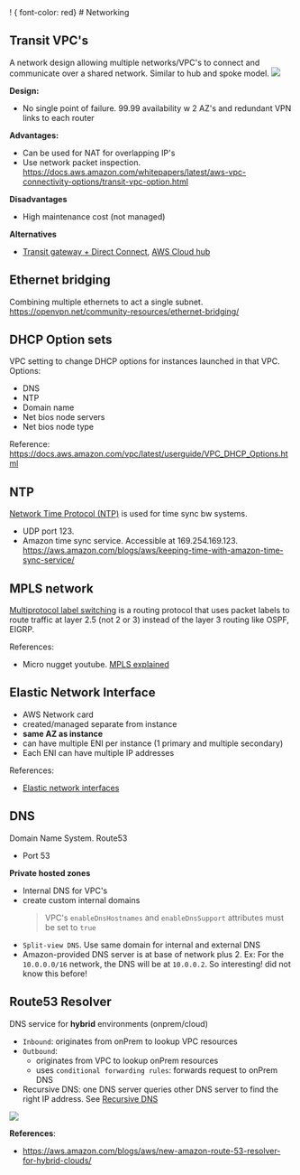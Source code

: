 <styles>
! { font-color: red}
</styles>
# Networking

## Transit VPC's
A network design allowing multiple networks/VPC's to connect and communicate over a shared network. Similar to hub and spoke model. 
![](https://docs.aws.amazon.com/whitepapers/latest/aws-vpc-connectivity-options/images/image23.png)

**Design:**
- No single point of failure. 99.99 availability w 2 AZ's and redundant VPN links to each router 

**Advantages:** 
- Can be used for NAT for overlapping IP's
- Use network packet inspection. https://docs.aws.amazon.com/whitepapers/latest/aws-vpc-connectivity-options/transit-vpc-option.html

**Disadvantages**
- High maintenance cost (not managed) 

**Alternatives**
- [Transit gateway + Direct Connect](https://docs.aws.amazon.com/whitepapers/latest/aws-vpc-connectivity-options/aws-direct-connect-aws-transit-gateway.html), [AWS Cloud hub](https://docs.aws.amazon.com/whitepapers/latest/aws-vpc-connectivity-options/aws-vpn-cloudhub.html)


## Ethernet bridging
Combining multiple ethernets to act a single subnet. https://openvpn.net/community-resources/ethernet-bridging/


## DHCP Option sets
VPC setting to change DHCP options for instances launched in that VPC. 
Options: 
- DNS
- NTP
- Domain name
- Net bios node servers
- Net bios node type

Reference: https://docs.aws.amazon.com/vpc/latest/userguide/VPC_DHCP_Options.html

## NTP
[Network Time Protocol (NTP)](https://en.wikipedia.org/wiki/Network_Time_Protocol) is used for time sync bw systems. 
- UDP port 123. 
- Amazon time sync service. Accessible at 169.254.169.123. https://aws.amazon.com/blogs/aws/keeping-time-with-amazon-time-sync-service/

## MPLS network
[Multiprotocol label switching](https://en.wikipedia.org/wiki/Multiprotocol_Label_Switching) is a routing protocol that uses packet labels to route traffic at layer 2.5 (not 2 or 3) instead of the layer 3 routing like OSPF, EIGRP. 

References: 
- Micro nugget youtube. [MPLS explained](https://www.youtube.com/watch?v=huKkCK8AJ7I&t=1s)

## Elastic Network Interface
- AWS Network card
- created/managed separate from instance
- **same AZ as instance**
- can have multiple ENI per instance (1 primary and multiple secondary)
- Each ENI can have multiple IP addresses

References: 
- [Elastic network interfaces](https://docs.aws.amazon.com/AWSEC2/latest/UserGuide/using-eni.html)

## DNS
Domain Name System. Route53
- Port 53

**Private hosted zones**
- Internal DNS for VPC's
- create custom internal domains
  > VPC's `enableDnsHostnames` and `enableDnsSupport` attributes must be set to `true`
- `Split-view DNS`. Use same domain for internal and external DNS
- Amazon-provided DNS server is at base of network plus 2. Ex: For the `10.0.0.0/16` network, the DNS will be at `10.0.0.2`. So interesting! did not know this before! 

## Route53 Resolver
DNS service for **hybrid** environments (onprem/cloud)
- `Inbound`: originates from onPrem to lookup VPC resources
- `Outbound`: 
  - originates from VPC to lookup onPrem resources
  - uses `conditional forwarding rules`: forwards request to onPrem DNS
- Recursive DNS: one DNS server queries other DNS server to find the right IP address. See [Recursive DNS](https://www.cloudflare.com/learning/dns/what-is-recursive-dns/)

![](https://d2908q01vomqb2.cloudfront.net/da4b9237bacccdf19c0760cab7aec4a8359010b0/2018/11/19/resolver-1-howitworks-3.png)

**References**: 
- https://aws.amazon.com/blogs/aws/new-amazon-route-53-resolver-for-hybrid-clouds/